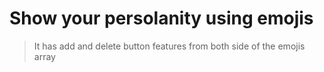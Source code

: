 # Show your persolanity using emojis
> It has add and delete button features from both side of the emojis array

